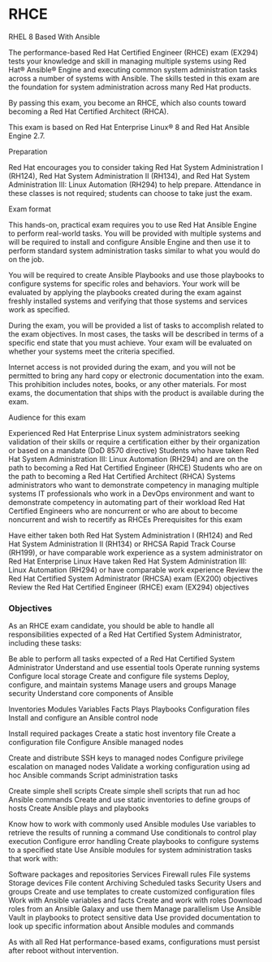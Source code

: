 # RHCE

RHEL 8 Based With Ansible

The performance-based Red Hat Certified Engineer (RHCE) exam (EX294) tests your knowledge and skill in managing multiple systems using Red Hat® Ansible® Engine and executing common system administration tasks across a number of systems with Ansible. The skills tested in this exam are the foundation for system administration across many Red Hat products.

By passing this exam, you become an RHCE, which also counts toward becoming a Red Hat Certified Architect (RHCA).

This exam is based on Red Hat Enterprise Linux® 8 and Red Hat Ansible Engine 2.7. 

Preparation

Red Hat encourages you to consider taking Red Hat System Administration I (RH124), Red Hat System Administration II (RH134), and Red Hat System Administration III: Linux Automation (RH294) to help prepare.  Attendance in these classes is not required; students can choose to take just the exam.

Exam format

This hands-on, practical exam requires you to use Red Hat Ansible Engine to perform real-world tasks. You will be provided with multiple systems and will be required to install and configure Ansible Engine and then use it to perform standard system administration tasks similar to what you would do on the job.  

You will be required to create Ansible Playbooks and use those playbooks to configure systems for specific roles and behaviors. Your work will be evaluated by applying the playbooks created during the exam against freshly installed systems and verifying that those systems and services work as specified.

During the exam, you will be provided a list of tasks to accomplish related to the exam objectives.  In most cases, the tasks will be described in terms of a specific end state that you must achieve. Your exam will be evaluated on whether your systems meet the criteria specified.

Internet access is not provided during the exam, and you will not be permitted to bring any hard copy or electronic documentation into the exam. This prohibition includes notes, books, or any other materials.  For most exams, the documentation that ships with the product is available during the exam.

Audience for this exam

Experienced Red Hat Enterprise Linux system administrators seeking validation of their skills or require a certification either by their organization or based on a mandate (DoD 8570 directive)
Students who have taken Red Hat System Administration III: Linux Automation (RH294) and are on the path to becoming a Red Hat Certified Engineer (RHCE)
Students who are on the path to becoming a Red Hat Certified Architect (RHCA)
Systems administrators who want to demonstrate competency in managing multiple systems
IT professionals who work in a DevOps environment and want to demonstrate competency in automating part of their workload
Red Hat Certified Engineers who are noncurrent or who are about to become noncurrent and wish to recertify as RHCEs
Prerequisites for this exam

Have either taken both Red Hat System Administration I (RH124) and  Red Hat System Administration II (RH134) or RHCSA Rapid Track Course (RH199), or have comparable work experience as a system administrator on Red Hat Enterprise Linux
Have taken Red Hat System Administration III: Linux Automation (RH294) or have comparable work experience
Review the Red Hat Certified System Administrator (RHCSA) exam (EX200) objectives
Review the Red Hat Certified Engineer (RHCE) exam (EX294) objectives


### Objectives

As an RHCE exam candidate, you should be able to handle all responsibilities expected of a Red Hat Certified System Administrator, including these tasks:

Be able to perform all tasks expected of a Red Hat Certified System Administrator
Understand and use essential tools
Operate running systems
Configure local storage
Create and configure file systems
Deploy, configure, and maintain systems
Manage users and groups
Manage security
Understand core components of Ansible

Inventories
Modules
Variables
Facts
Plays
Playbooks
Configuration files
Install and configure an Ansible control node

Install required packages
Create a static host inventory file
Create a configuration file
Configure Ansible managed nodes

Create and distribute SSH keys to managed nodes
Configure privilege escalation on managed nodes
Validate a working configuration using ad hoc Ansible commands
Script administration tasks

Create simple shell scripts
Create simple shell scripts that run ad hoc Ansible commands
Create and use static inventories to define groups of hosts Create Ansible plays and playbooks

Know how to work with commonly used Ansible modules
Use variables to retrieve the results of running a command
Use conditionals to control play execution
Configure error handling
Create playbooks to configure systems to a specified state
Use Ansible modules for system administration tasks that work with:

Software packages and repositories
Services
Firewall rules
File systems
Storage devices
File content
Archiving
Scheduled tasks
Security
Users and groups
Create and use templates to create customized configuration files Work with Ansible variables and facts Create and work with roles Download roles from an Ansible Galaxy and use them Manage parallelism Use Ansible Vault in playbooks to protect sensitive data Use provided documentation to look up specific information about Ansible modules and commands

As with all Red Hat performance-based exams, configurations must persist after reboot without intervention.
